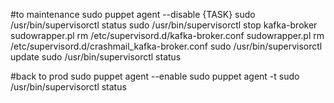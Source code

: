#to maintenance
sudo puppet agent --disable {TASK}
sudo /usr/bin/supervisorctl status
sudo /usr/bin/supervisorctl stop kafka-broker
sudowrapper.pl rm /etc/supervisord.d/kafka-broker.conf
sudowrapper.pl rm /etc/supervisord.d/crashmail_kafka-broker.conf
sudo /usr/bin/supervisorctl update
sudo /usr/bin/supervisorctl status

#back to prod
sudo puppet agent --enable
sudo puppet agent -t
sudo /usr/bin/supervisorctl status
